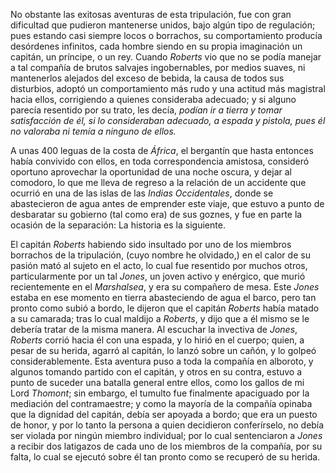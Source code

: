 No obstante las exitosas aventuras de esta tripulación, fue con gran dificultad que pudieron mantenerse unidos, bajo algún tipo de regulación; pues estando casi siempre locos o borrachos, su comportamiento producía desórdenes infinitos, cada hombre siendo en su propia imaginación un capitán, un príncipe, o un rey. Cuando _Roberts_ vio que no se podía manejar a tal compañía de brutos salvajes ingobernables, por medios suaves, ni mantenerlos alejados del exceso de bebida, la causa de todos sus disturbios, adoptó un comportamiento más rudo y una actitud más magistral hacia ellos, corrigiendo a quienes consideraba adecuado; y si alguno parecía resentido por su trato, les decía, _podían ir a tierra y tomar satisfacción de él, si lo consideraban adecuado, a espada y pistola, pues él no valoraba ni temía a ninguno de ellos._

A unas 400 leguas de la costa de _África_, el bergantín que hasta entonces había convivido con ellos, en toda correspondencia amistosa, consideró oportuno aprovechar la oportunidad de una noche oscura, y dejar al comodoro, lo que me lleva de regreso a la relación de un accidente que ocurrió en una de las islas de las *Indias Occidentales*, donde se abastecieron de agua antes de emprender este viaje, que estuvo a punto de desbaratar su gobierno (tal como era) de sus goznes, y fue en parte la ocasión de la separación: La historia es la siguiente.

El capitán _Roberts_ habiendo sido insultado por uno de los miembros borrachos de la tripulación, (cuyo nombre he olvidado,) en el calor de su pasión mató al sujeto en el acto, lo cual fue resentido por muchos otros, particularmente por un tal _Jones_, un joven activo y enérgico, que murió recientemente en el _Marshalsea_, y era su compañero de mesa. Este _Jones_ estaba en ese momento en tierra abasteciendo de agua el barco, pero tan pronto como subió a bordo, le dijeron que el capitán _Roberts_ había matado a su camarada; tras lo cual maldijo a _Roberts_, y dijo que a él mismo se le debería tratar de la misma manera. Al escuchar la invectiva de _Jones_, _Roberts_ corrió hacia él con una espada, y lo hirió en el cuerpo; quien, a pesar de su herida, agarró al capitán, lo lanzó sobre un cañón, y lo golpeó considerablemente. Esta aventura puso a toda la compañía en alboroto, y algunos tomando partido con el capitán, y otros en su contra, estuvo a punto de suceder una batalla general entre ellos, como los gallos de mi Lord _Thomont_; sin embargo, el tumulto fue finalmente apaciguado por la mediación del contramaestre; y como la mayoría de la compañía opinaba que la dignidad del capitán, debía ser apoyada a bordo; que era un puesto de honor, y por lo tanto la persona a quien decidieron conferírselo, no debía ser violada por ningún miembro individual; por lo cual sentenciaron a _Jones_ a recibir dos latigazos de cada uno de los miembros de la compañía, por su falta, lo cual se ejecutó sobre él tan pronto como se recuperó de su herida.
